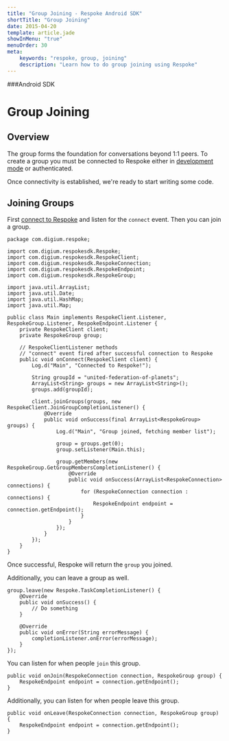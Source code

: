 ```yaml
---
title: "Group Joining - Respoke Android SDK"
shortTitle: "Group Joining"
date: 2015-04-20
template: article.jade
showInMenu: "true"
menuOrder: 30
meta:
    keywords: "respoke, group, joining"
    description: "Learn how to do group joining using Respoke"
---
```


###Android SDK
# Group Joining

## Overview

The group forms the foundation for conversations beyond 1:1 peers. To create a group you must be connected to Respoke either in [development mode](/client/android/getting-started.html) or authenticated.

Once connectivity is established, we're ready to start writing some code.


## Joining Groups

First [connect to Respoke](/client/android/getting-started.html) and listen for the `connect` event. Then you can join a group.

    package com.digium.respoke;

    import com.digium.respokesdk.Respoke;
    import com.digium.respokesdk.RespokeClient;
    import com.digium.respokesdk.RespokeConnection;
    import com.digium.respokesdk.RespokeEndpoint;
    import com.digium.respokesdk.RespokeGroup;

    import java.util.ArrayList;
    import java.util.Date;
    import java.util.HashMap;
    import java.util.Map;

    public class Main implements RespokeClient.Listener, RespokeGroup.Listener, RespokeEndpoint.Listener {
        private RespokeClient client;
        private RespokeGroup group;

        // RespokeClientListener methods
        // "connect" event fired after successful connection to Respoke
        public void onConnect(RespokeClient client) {
            Log.d("Main", "Connected to Respoke!");
            
            String groupId = "united-federation-of-planets";
            ArrayList<String> groups = new ArrayList<String>();
            groups.add(groupId);
            
            client.joinGroups(groups, new RespokeClient.JoinGroupCompletionListener() {
                @Override
                public void onSuccess(final ArrayList<RespokeGroup> groups) {
                    Log.d("Main", "Group joined, fetching member list");
                    
                    group = groups.get(0);
                    group.setListener(Main.this);
                    
                    group.getMembers(new RespokeGroup.GetGroupMembersCompletionListener() {
                        @Override
                        public void onSuccess(ArrayList<RespokeConnection> connections) {
                            for (RespokeConnection connection : connections) {
                                RespokeEndpoint endpoint = connection.getEndpoint();
                            }
                        }
                    });
                }
            });
        }
    }
    
Once successful, Respoke will return the `group` you joined. 

Additionally, you can leave a group as well.

    group.leave(new Respoke.TaskCompletionListener() {
        @Override
        public void onSuccess() {
            // Do something
        }

        @Override
        public void onError(String errorMessage) {
            completionListener.onError(errorMessage);
        }
    });

You can listen for when people `join` this group. 

    public void onJoin(RespokeConnection connection, RespokeGroup group) {
        RespokeEndpoint endpoint = connection.getEndpoint();
    }

Additionally, you can listen for when people leave this group.

    public void onLeave(RespokeConnection connection, RespokeGroup group) {
        RespokeEndpoint endpoint = connection.getEndpoint();
    }